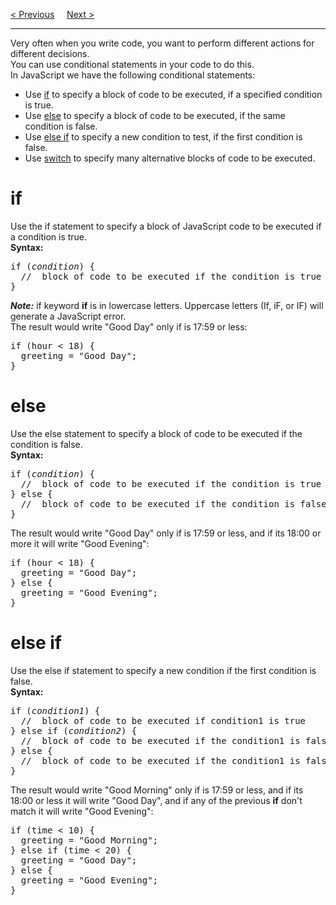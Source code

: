 <a href="/JS/Math/Comparison.md">&lt; Previous</a>
&nbsp;&nbsp;&nbsp;
<a href="/JS/Switch.md">Next &gt;</a>
<hr>
Very often when you write code, you want to perform different actions for different decisions.
<br>
You can use conditional statements in your code to do this.
<br>
In JavaScript we have the following conditional statements:
<ul>
  <li>Use <a href="#if">if</a> to specify a block of code to be executed, if a specified condition is true.</li>
  <li>Use <a href="#else">else</a> to specify a block of code to be executed, if the same condition is false.</li>
  <li>Use <a href="#else-if">else if</a> to specify a new condition to test, if the first condition is false.</li>
  <li>Use <a href="Switch.md">switch</a> to specify many alternative blocks of code to be executed.</li>
</ul>
<h1>if</h1>
Use the if statement to specify a block of JavaScript code to be executed if a condition is true.
<br>
<b>Syntax:</b>
<pre>
if (<i>condition</i>) {
  //  block of code to be executed if the condition is true
}
</pre>
<b><i>Note:</i></b> if keyword <b>if</b> is in lowercase letters. Uppercase letters (If, iF, or IF) will generate a JavaScript error.
<br>
The result would write "Good Day" only if is 17:59 or less:
<pre>
if (hour &lt; 18) {
  greeting = "Good Day";
}
</pre>
<h1>else</h1>
Use the else statement to specify a block of code to be executed if the condition is false.
<br>
<b>Syntax:</b>
<pre>
if (<i>condition</i>) {
  //  block of code to be executed if the condition is true
} else {
  //  block of code to be executed if the condition is false
}
</pre>
The result would write "Good Day" only if is 17:59 or less, and if its 18:00 or more it will write "Good Evening":
<pre>
if (hour &lt; 18) {
  greeting = "Good Day";
} else {
  greeting = "Good Evening";
}
</pre>
<h1>else if</h1>
Use the else if statement to specify a new condition if the first condition is false.
<br>
<b>Syntax:</b>
<pre>
if (<i>condition1</i>) {
  //  block of code to be executed if condition1 is true
} else if (<i>condition2</i>) {
  //  block of code to be executed if the condition1 is false and condition2 is true
} else {
  //  block of code to be executed if the condition1 is false and condition2 is false
}
</pre>
The result would write "Good Morning" only if is 17:59 or less, and if its 18:00 or less it will write "Good Day", and if any of the previous <b>if</b> don't match it will write "Good Evening":
<pre>
if (time &lt; 10) {
  greeting = "Good Morning";
} else if (time &lt; 20) {
  greeting = "Good Day";
} else {
  greeting = "Good Evening";
}
</pre>
